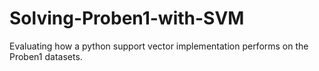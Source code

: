 # Solving-Proben1-with-SVM
Evaluating how a python support vector implementation performs on the Proben1 datasets.
